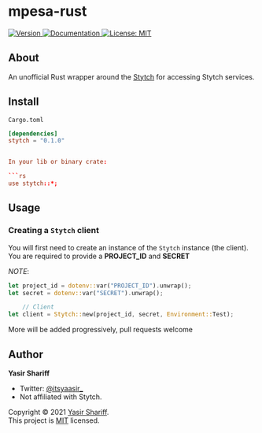 # mpesa-rust

<p>
   <a href="https://crates.io/crates/mpesa" target="_blank">
     <img alt="Version" src="https://img.shields.io/crates/v/stytch-rs" />
   </a>
  <a href="https://docs.rs/stytch-rs" target="_blank">
    <img alt="Documentation" src="https://docs.rs/stytch-rs/badge.svg" />
  </a>
  <a href="LICENSE" target="_blank">
    <img alt="License: MIT" src="https://img.shields.io/badge/License-MIT-yellow.svg" />
  </a>
</p>

## About

An unofficial Rust wrapper around the [Stytch](https://stytch.com/docs) for accessing Stytch services.

## Install

`Cargo.toml`

```toml
[dependencies]
stytch = "0.1.0"


In your lib or binary crate:

```rs
use stytch::*;
```

## Usage

### Creating a `Stytch` client

You will first need to create an instance of the `Stytch` instance (the client). You are required to provide a **PROJECT_ID** and
**SECRET**

_NOTE_:

```rust
let project_id = dotenv::var("PROJECT_ID").unwrap();
let secret = dotenv::var("SECRET").unwrap();

    // Client
let client = Stytch::new(project_id, secret, Environment::Test);
```

More will be added progressively, pull requests welcome

## Author

**Yasir Shariff**

- Twitter: [@itsyaasir\_](https://twitter.com/itsyaasir)
- Not affiliated with Stytch.

Copyright © 2021 [Yasir Shariff](https://github.com/itsyaasir).<br />
This project is [MIT](LICENSE) licensed.
